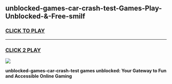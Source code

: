
## unblocked-games-car-crash-test-Games-Play-Unblocked-&-Free-smilf
<h3>
<a href="https://premium76.site?title=unblocked-games-car-crash-test&ref=24A">CLICK TO PLAY</a></h3>
<hr>

<h3>
<a href="https://premium76.site?title=unblocked-games-car-crash-test&ref=24A">CLICK 2 PLAY</a>
  
</h3>

<a href="https://premium76.site?title=unblocked-games-car-crash-test&ref=24A"><img src="https://clearcache.store/games.png"></a>


**unblocked-games-car-crash-test games unblocked: Your Gateway to Fun and Accessible Online Gaming**
